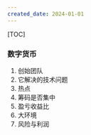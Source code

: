 ```yaml
---
created_date: 2024-01-01
---
```


[TOC]

### 数字货币
1. 创始团队
2. 它解决的技术问题
3. 热点
4. 筹码是否集中
5. 盈亏收益比
6. 大环境
7. 风险与利润